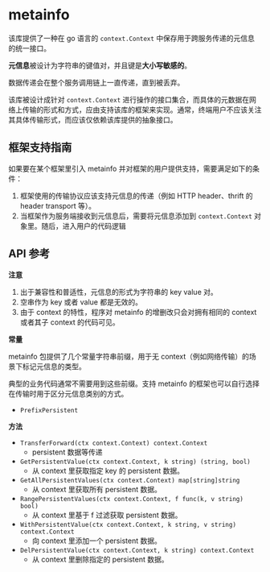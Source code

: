 
metainfo
========

该库提供了一种在 go 语言的 `context.Context` 中保存用于跨服务传递的元信息的统一接口。

**元信息**被设计为字符串的键值对，并且键是**大小写敏感的**。

数据传递会在整个服务调用链上一直传递，直到被丢弃。

该库被设计成针对 `context.Context` 进行操作的接口集合，而具体的元数据在网络上传输的形式和方式，应由支持该库的框架来实现。通常，终端用户不应该关注其具体传输形式，而应该仅依赖该库提供的抽象接口。

框架支持指南
------------

如果要在某个框架里引入 metainfo 并对框架的用户提供支持，需要满足如下的条件：

1. 框架使用的传输协议应该支持元信息的传递（例如 HTTP header、thrift 的 header transport 等）。
2. 当框架作为服务端接收到元信息后，需要将元信息添加到 `context.Context` 对象里。随后，进入用户的代码逻辑


API 参考
-------

**注意**

1. 出于兼容性和普适性，元信息的形式为字符串的 key value 对。
2. 空串作为 key 或者 value 都是无效的。
3. 由于 context 的特性，程序对 metainfo 的增删改只会对拥有相同的 context 或者其子 context 的代码可见。

**常量**

metainfo 包提供了几个常量字符串前缀，用于无 context（例如网络传输）的场景下标记元信息的类型。

典型的业务代码通常不需要用到这些前缀。支持 metainfo 的框架也可以自行选择在传输时用于区分元信息类别的方式。

- `PrefixPersistent`

**方法**

- `TransferForward(ctx context.Context) context.Context`
    -  persistent 数据等传递
- `GetPersistentValue(ctx context.Context, k string) (string, bool)`
    - 从 context 里获取指定 key 的 persistent 数据。
- `GetAllPersistentValues(ctx context.Context) map[string]string`
    - 从 context 里获取所有 persistent 数据。
- `RangePersistentValues(ctx context.Context, f func(k, v string) bool)`
    - 从 context 里基于 f 过滤获取 persistent 数据。
- `WithPersistentValue(ctx context.Context, k string, v string) context.Context`
    - 向 context 里添加一个 persistent 数据。
- `DelPersistentValue(ctx context.Context, k string) context.Context`
    - 从 context 里删除指定的 persistent 数据。
